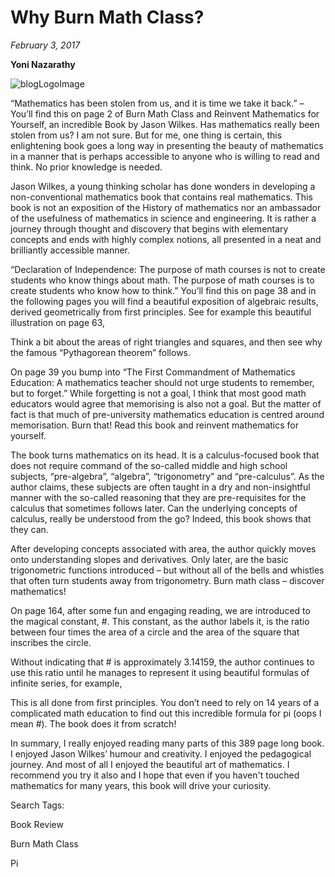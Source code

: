 
# Why Burn Math Class?
*February 3, 2017*


**Yoni Nazarathy**

![blogLogoImage](https://es-app.com/assets/dch5fH.png)

“Mathematics has been stolen from us, and it is time we take it back.” – You’ll find this on page 2 of Burn Math Class and Reinvent Mathematics for Yourself, an incredible Book by Jason Wilkes. Has mathematics really been stolen from us? I am not sure. But for me, one thing is certain, this enlightening book goes a long way in presenting the beauty of mathematics in a manner that is perhaps accessible to anyone who is willing to read and think. No prior knowledge is needed.

 

Jason Wilkes, a young thinking scholar has done wonders in developing a non-conventional mathematics book that contains real mathematics. This book is not an exposition of the History of mathematics nor an ambassador of the usefulness of mathematics in science and engineering. It is rather a journey through thought and discovery that begins with elementary concepts and ends with highly complex notions, all presented in a neat and brilliantly accessible manner.

 

“Declaration of Independence: The purpose of math courses is not to create students who know things about math. The purpose of math courses is to create students who know how to think.” You’ll find this on page 38 and in the following pages you will find a beautiful exposition of algebraic results, derived geometrically from first principles. See for example this beautiful illustration on page 63,


Think a bit about the areas of right triangles and squares, and then see why the famous “Pythagorean theorem” follows.

 

On page 39 you bump into “The First Commandment of Mathematics Education: A mathematics teacher should not urge students to remember, but to forget.” While forgetting is not a goal, I think that most good math educators would agree that memorising is also not a goal. But the matter of fact is that much of pre-university mathematics education is centred around memorisation. Burn that! Read this book and reinvent mathematics for yourself.

 

The book turns mathematics on its head. It is a calculus-focused book that does not require command of the so-called middle and high school subjects, “pre-algebra”, “algebra”, “trigonometry” and “pre-calculus”. As the author claims, these subjects are often taught in a dry and non-insightful manner with the so-called reasoning that they are pre-requisites for the calculus that sometimes follows later. Can the underlying concepts of calculus, really be understood from the go? Indeed, this book shows that they can.

 

After developing concepts associated with area, the author quickly moves onto understanding slopes and derivatives. Only later, are the basic trigonometric functions introduced – but without all of the bells and whistles that often turn students away from trigonometry. Burn math class – discover mathematics!

 

On page 164, after some fun and engaging reading, we are introduced to the magical constant, #. This constant, as the author labels it, is the ratio between four times the area of a circle and the area of the square that inscribes the circle.

 

Without indicating that # is approximately 3.14159, the author continues to use this ratio until he manages to represent it using beautiful formulas of infinite series, for example,

 


This is all done from first principles. You don’t need to rely on 14 years of a complicated math education to find out this incredible formula for pi (oops I mean #). The book does it from scratch!

 

In summary, I really enjoyed reading many parts of this 389 page long book. I enjoyed Jason Wilkes’ humour and creativity. I enjoyed the pedagogical journey. And most of all I enjoyed the beautiful art of mathematics. I recommend you try it also and I hope that even if you haven't touched mathematics for many years, this book will drive your curiosity.

 

 

Search Tags:

Book Review

Burn Math Class

Pi

